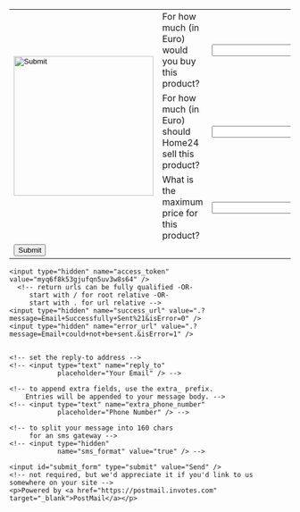 <html>
<body>
<form action="https://postmail.invotes.com/send"  method="post" id="email_form">
<table cellpadding="1" width="100%" align="center"  cellspacing="2">

<tr>
  <td rowspan="3"><input type="image" width="250" height="250" src="https://cdn.home24.net/images/media/catalog/product/original/png/b/u/buerodrehstuhl-marilyn-kunstleder-schwarz-3325569.jpg" /></td>
  <td>For how much (in Euro) would you buy this product?</td>
  <td><input type="text" name="pricebuy" id="pricebuy"  size="30"></td>

<tr>
  <td>For how much (in Euro) should Home24 sell this product?</td>
  <td><input type="text" name="pricesell" id="pricesell" size="30"></td>
</tr>

<tr>
  <td>What is the maximum price for this product?</td>
  <td><input type="text" name="maxprice"  id="maxprice" size="30"></td>
</tr>
</tr>
<tr>
  <td colspan="4"><input type="submit" value="Submit" align="center"/></td>
</tr>
</table>

    <input type="hidden" name="access_token" value="myq6f8k53gjufqn5uv3w8s64" />
      <!-- return urls can be fully qualified -OR-
         start with / for root relative -OR-
         start with . for url relative --> 
    <input type="hidden" name="success_url" value=".?message=Email+Successfully+Sent%21&isError=0" />
    <input type="hidden" name="error_url" value=".?message=Email+could+not+be+sent.&isError=1" />
   

    <!-- set the reply-to address -->
    <!-- <input type="text" name="reply_to"
                placeholder="Your Email" /> -->

    <!-- to append extra fields, use the extra_ prefix.
        Entries will be appended to your message body. -->
    <!-- <input type="text" name="extra_phone_number"
                placeholder="Phone Number" /> -->

    <!-- to split your message into 160 chars
         for an sms gateway -->
    <!-- <input type="hidden"
                name="sms_format" value="true" /> -->
   
    <input id="submit_form" type="submit" value="Send" />
    <!-- not required, but we'd appreciate it if you'd link to us somewhere on your site -->
    <p>Powered by <a href="https://postmail.invotes.com" target="_blank">PostMail</a></p>
</form>
     
<!-- optional, prevents the submit button from being pressed more than once -->
<script>
    var submitButton = document.getElementById("submit_form");
    var form = document.getElementById("email_form");
    form.addEventListener("submit", function (e) {
        setTimeout(function() {
            submitButton.value = "Sending...";
            submitButton.disabled = true;
        }, 1);
    });
</script> 


</body>
</html>
